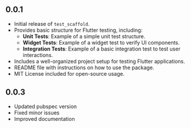 ## 0.0.1

* Initial release of `test_scaffold`.
* Provides basic structure for Flutter testing, including:
    * **Unit Tests**: Example of a simple unit test structure.
    * **Widget Tests**: Example of a widget test to verify UI components.
    * **Integration Tests**: Example of a basic integration test to test user interactions.
* Includes a well-organized project setup for testing Flutter applications.
* README file with instructions on how to use the package.
* MIT License included for open-source usage.

## 0.0.3

- Updated pubspec version
- Fixed minor issues
- Improved documentation
